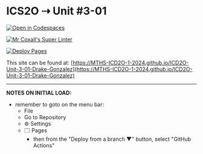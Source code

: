 # ICS2O ⇢ Unit #3-01

[![Open in Codespaces](https://classroom.github.com/assets/launch-codespace-2972f46106e565e64193e422d61a12cf1da4916b45550586e14ef0a7c637dd04.svg)](https://classroom.github.com/open-in-codespaces?assignment_repo_id=18874779)

[![Mr Coxall's Super Linter](https://github.com/MTHS-ICD2O-1-2024/ICD2O-Unit-3-01-Drake-Gonzalez/workflows/Mr%20Coxall's%20Super%20Linter/badge.svg)](https://github.com/MTHS-ICD2O-1-2024/ICD2O-Unit-3-01-Drake-Gonzalez/actions)

[![Deploy Pages](https://github.com/MTHS-ICD2O-1-2024/ICD2O-Unit-3-01-Drake-Gonzalez/workflows/Deploy%20Pages/badge.svg)](https://github.com/MTHS-ICD2O-1-2024/ICD2O-Unit-3-01-Drake-Gonzalez/actions)

This site can be found at: [https://MTHS-ICD2O-1-2024.github.io/ICD2O-Unit-3-01-Drake-Gonzalez](https://MTHS-ICD2O-1-2024.github.io/ICD2O-Unit-3-01-Drake-Gonzalez)

---

**NOTES ON INITIAL LOAD:**
- remember to goto on the menu bar:
  - File
  - Go to Repository
  - ⚙ Settings
  - 🗔 Pages
    - then from the "Deploy from a branch ▼" button, select "GitHub Actions"
